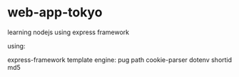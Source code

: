 # web-app-tokyo
learning nodejs using express framework

using:

express-framework
template engine: pug
path
cookie-parser
dotenv
shortid
md5



